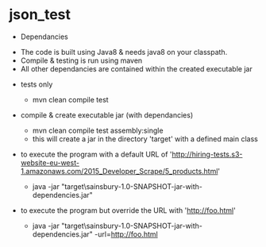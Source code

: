 # json_test

- Dependancies
* The code is built using Java8 & needs java8 on your classpath.
* Compile & testing is run using maven
* All other dependancies are contained within the created executable jar

- tests only
     * mvn clean compile test
     
- compile & create executable jar (with dependancies)
    * mvn clean compile test assembly:single
    * this will create a jar in the directory 'target' with a defined main class
    
- to execute the program
        with a default URL of 'http://hiring-tests.s3-website-eu-west-1.amazonaws.com/2015_Developer_Scrape/5_products.html'
   * java -jar "target\sainsbury-1.0-SNAPSHOT-jar-with-dependencies.jar"
   
   
- to execute the program
        but override the URL with 'http://foo.html'
    * java -jar "target\sainsbury-1.0-SNAPSHOT-jar-with-dependencies.jar" -url=http://foo.html
